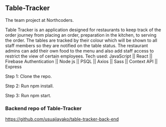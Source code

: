 ## Table-Tracker

The team project at Northcoders.


Table Tracker is an application designed for restaurants to keep track of the order journey from placing an order, preparation in the kitchen, to serving the order. 
The tables are tracked by their colour which will be shown to all staff members so they are notified on the table status.
The restaurant admins can add their own food to the menu and also add staff access to restrict the view of certain employees.
Tech used: JavaScript || React || Firebase Authentication || Node js || PSQL || Axios || Sass || Context API || Express

Step 1: Clone the repo.

Step 2: Run npm install.

Step 3: Run npm start.



### Backend repo of Table-Tracker
https://github.com/usuajiayako/table-tracker-back-end
